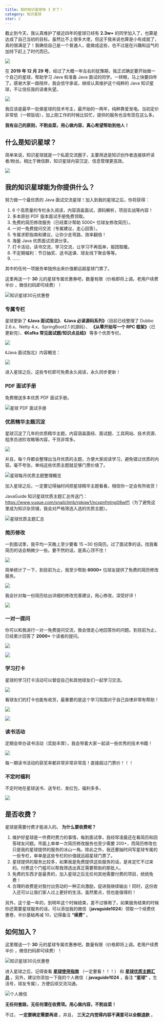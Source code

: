 ```yaml
---
title: 我的知识星球快 3 岁了！
category: 知识星球
star: 2
---
```


<!-- @include: @small-advertisement.snippet.md -->

截止到今天，我认真维护了接近四年的星球已经有 **2.3w+** 的同学加入了，也算是达成了自己当初的目标。虽然比不上很多大佬，但这于我来说也算是小有成就了，真的很满足了！我确信自己是一个普通人，能做成这些，也不过是在兴趣和运气的加持下赶上了时代而已。

![](https://oss.javaguide.cn/xingqiu/640.png)

在 **2019 年 12 月 29 号**，经过了大概一年左右的犹豫期，我正式确定要开始做一个自己的星球，帮助学习 Java 和准备 Java 面试的同学。一转眼，马上快要四年了。感谢大家一路陪伴，我会信守承诺，继续认真维护这个纯粹的 Java 知识星球，不让信任我的读者失望。

![](https://oss.javaguide.cn/xingqiu/640-20230727145252757.png)

我应该是最早一批做星球的技术号主，最开始的一两年，纯粹靠爱发电。当初定价非常低（一顿饭钱），加上刚工作的时候比较忙，提供的服务也没有现在这么多。

**我有自己的原则，不割韭菜，用心做内容，真心希望帮助到他人！**

## 什么是知识星球？

简单来说，知识星球就是一个私密交流圈子，主要用途是知识创作者连接铁杆读者/粉丝。相比于微信群，知识星球内容沉淀、信息管理更高效。

![](https://oss.javaguide.cn/xingqiu/image-20220211223754566.png)

## 我的知识星球能为你提供什么？

努力做一个最优质的 Java 面试交流星球！加入到我的星球之后，你将获得：

1. 6 个高质量的专栏永久阅读，内容涵盖面试，源码解析，项目实战等内容！
2. 多本原创 PDF 版本面试手册免费领取。
3. 免费的简历修改服务（已经累计帮助 5000+ 位球友修改简历）。
4. 一对一免费提问交流（专属建议，走心回答）。
5. 专属求职指南和建议，让你少走弯路，效率翻倍！
6. 海量 Java 优质面试资源分享。
7. 打卡活动，读书交流，学习交流，让学习不再孤单，报团取暖。
8. 不定期福利：节日抽奖、送书送课、球友线下聚会等等。
9. ......

其中的任何一项服务单独拎出来价值都远超星球门票了。

这里再送一个 **30** 元的星球专属优惠券吧，数量有限（价格即将上调。老用户续费半价 ，微信扫码即可续费）！

![知识星球30元优惠卷](https://oss.javaguide.cn/xingqiu/xingqiuyouhuijuan-30.jpg)

### 专属专栏

星球更新了 **《Java 面试指北》**、**《Java 必读源码系列》**（目前已经整理了 Dubbo 2.6.x、Netty 4.x、SpringBoot2.1 的源码）、 **《从零开始写一个 RPC 框架》**（已更新完）、**《Kafka 常见面试题/知识点总结》** 等多个优质专栏。

![](https://oss.javaguide.cn/xingqiu/image-20220211231206733.png)

《Java 面试指北》内容概览：

![](https://oss.javaguide.cn/xingqiu/image-20220304102536445.png)

进入星球之后，这些专栏即可免费永久阅读，永久同步更新！

### PDF 面试手册

免费赠送多本优质 PDF 面试手册。

![星球 PDF 面试手册](https://oss.javaguide.cn/xingqiu/image-20220723120918434.png)

### 优质精华主题沉淀

星球沉淀了几年的优质精华主题，内容涵盖面经、面试题、工具网站、技术资源、程序员进阶攻略等内容，干货非常多。

![](https://oss.javaguide.cn/xingqiu/image-20230421154518800.png)

并且，每个月都会整理出当月优质的主题，方便大家阅读学习，避免错过优质的内容。毫不夸张，单纯这些优质主题就足够门票价值了。

![星球每月优质主题整理概览](https://oss.javaguide.cn/xingqiu/image-20230902091117181.png)

加入星球之后，一定要记得抽时间把星球精华主题看看，相信你一定会有所收货！

JavaGuide 知识星球优质主题汇总传送门：<https://www.yuque.com/snailclimb/rpkqw1/ncxpnfmlng08wlf1>（为了避免这里成为知识杂货铺，我会对严格筛选入选的优质主题）。

![星球优质主题汇总](https://oss.javaguide.cn/xingqiu/Xnip2023-04-21_15-48-13.png)

### 简历修改

一到面试季，我平均一天晚上至少要看 15 ~30 份简历。过了面试季的话，找我看简历的话会稍微少一些。要不然的话，是真心顶不住！

![](https://oss.javaguide.cn/xingqiu/image-20220304123156348.png)

简单统计了一下，到目前为止，我至少帮助 **6000+** 位球友提供了免费的简历修改服务。

![](https://oss.javaguide.cn/xingqiu/%E7%AE%80%E5%8E%86%E4%BF%AE%E6%94%B92.jpg)

我会针对每一份简历给出详细的修改完善建议，用心修改，深受好评！

![](https://oss.javaguide.cn/xingqiu/image-20220725093504807.png)

### 一对一提问

你可以和我进行一对一免费提问交流，我会很走心地回答你的问题。到目前为止，已经累计回答了 **2000+** 个读者的提问。

![](https://oss.javaguide.cn/xingqiu/wecom-temp-151578-45e66ccd48b3b5d3baa8673d33c7b664.jpg)

![](https://oss.javaguide.cn/xingqiu/image-20220211223559179.png)

### 学习打卡

星球的学习打卡活动可以督促自己和其他球友们一起学习交流。

![](https://oss.javaguide.cn/xingqiu/image-20220308143815840.png)

看球友们的打卡也能有收货，最重要的是这个学习氛围对于自己自律非常有帮助！

![](https://oss.javaguide.cn/xingqiu/%E7%90%83%E5%8F%8B%E6%AF%8F%E6%97%A5%E6%89%93%E5%8D%A1%E4%B9%9F%E8%83%BD%E5%AD%A6%E5%88%B0%E5%BE%88%E5%A4%9A%E4%B8%9C%E8%A5%BF.jpg)

![](https://oss.javaguide.cn/xingqiu/%E7%A1%AE%E5%AE%9E%E6%98%AF%E5%AD%A6%E4%B9%A0%E4%BA%A4%E6%B5%81%E7%9A%84%E5%A5%BD%E5%9C%B0%E6%96%B9.jpg)

### 读书活动

定期会举办读书活动（奖励丰厚），我会带着大家一起读一些优秀的技术书籍！

![](https://oss.javaguide.cn/xingqiu/image-20220211233642079.png)

每一期读书活动的获奖率都非常非常非常高！直接超过门票价！！！

### 不定时福利

不定时地在星球送书、送专栏、发红包，福利多多，

![](https://oss.javaguide.cn/xingqiu/1682063464099.png)

## 是否收费？

星球是需要付费才能进入的。 **为什么要收费呢？**

1. 维护好星球是一件费时费力的事情，每到面试季，我经常凌晨还在看简历和回答球友问题。市面上单单一次简历修改服务也至少需要 200+，而简历修改也只是我的星球提供的服务的冰山一角。除此之外，我还要抽时间写星球专属的一些专栏，单单是这些专栏的价值就远超星球门票了。
2. 星球提供的服务比较多，如果我是免费提供这些服务的话，是肯定忙不过来的。付费这个门槛可以帮我筛选出真正需要帮助的那批人。
3. 免费的东西才是最贵的，加入星球之后无任何其他需要付费的项目，统统免费！
4. 合理的收费是对我付出劳动的一种正向激励，促进我继续输出！同时，这份收入还可以让我们家人过上更好的生活。虽然累点，但也是值得的！

另外，这个是一年的，到明年这个时候结束，差不过够用了。如果服务结束的时候你还需要星球服务的话，可以添加我的微信（**javaguide1024**）领取一个续费优惠卷，半价基础再减 10，记得备注 **“续费”** 。

## 如何加入？

这里赠送一个 **30** 元的星球专属优惠券吧，数量有限（价格即将上调。老用户续费半价 ，微信扫码即可续费）！

![知识星球30元优惠卷](https://oss.javaguide.cn/xingqiu/xingqiuyouhuijuan-30.jpg)

进入星球之后，记得查看 **[星球使用指南](https://t.zsxq.com/0d18KSarv)** （一定要看！！！） 和 **[星球优质主题汇总](https://www.yuque.com/snailclimb/rpkqw1/ncxpnfmlng08wlf1)** 。另外，建议你添加一下我的个人微信（ **javaguide1024** ，备注 **“星球”** ，生活号，球友专属），方便后续交流沟通。

![个人微信](https://oss.javaguide.cn/xingqiu/weixin-guidege666.jpeg)



**无任何套路，无任何潜在收费项。用心做内容，不割韭菜！**

不过， **一定要确定需要再进** 。并且， **三天之内觉得内容不满意可以全额退款** 。
